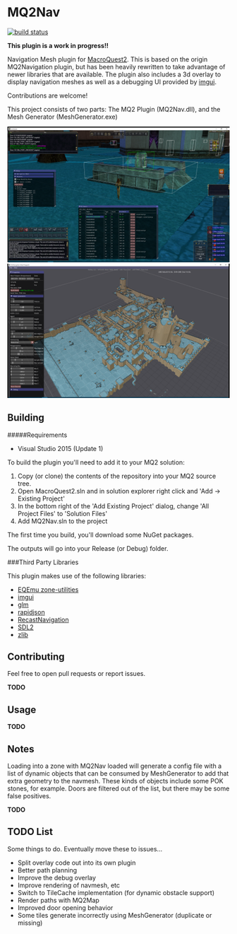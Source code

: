 MQ2Nav
======

[![build status](https://ci.appveyor.com/api/projects/status/github/brainiac/MQ2Nav?svg=true)](https://ci.appveyor.com/project/brainiac/mq2nav)

**This plugin is a work in progress!!**

Navigation Mesh plugin for [MacroQuest2](http://www.macroquest2.com). This is based on the origin MQ2Navigation plugin, but has been heavily rewritten to take advantage of newer libraries that are available. The plugin also includes a 3d overlay to display navigation meshes as well as a debugging UI provided by [imgui](https://github.com/ocornut/imgui/). 

Contributions are welcome!

This project consists of two parts: The MQ2 Plugin (MQ2Nav.dll), and the Mesh Generator (MeshGenerator.exe)

![screenshot of some MQ2Nav features](/images/mq2nav1.png?raw=true)
![screenshot of navmesh in MeshGenerator.exe](/images/meshgen1.png?raw=true)


Building
--------

#####Requirements

* Visual Studio 2015 (Update 1)

To build the plugin you'll need to add it to your MQ2 solution:

1. Copy (or clone) the contents of the repository into your MQ2 source tree.
2. Open MacroQuest2.sln and in solution explorer right click and 'Add -> Existing Project'
3. In the bottom right of the 'Add Existing Project' dialog, change 'All Project Files' to 'Solution Files'
4. Add MQ2Nav.sln to the project

The first time you build, you'll download some NuGet packages.

The outputs will go into your Release (or Debug) folder.

###Third Party Libraries

This plugin makes use of the following libraries:

* [EQEmu zone-utilities](https://github.com/EQEmu/zone-utilities)
* [imgui](https://github.com/ocornut/imgui)
* [glm](http://glm.g-truc.net)
* [rapidjson](http://rapidjson.org)
* [RecastNavigation](https://github.com/recastnavigation/recastnavigation)
* [SDL2](http://libsdl.org/)
* [zlib](http://zlib.net/)


Contributing
------------

Feel free to open pull requests or report issues.

**TODO**

Usage
-----

**TODO**

Notes
-----

Loading into a zone with MQ2Nav loaded will generate a config file with a list of dynamic objects that can be consumed by MeshGenerator to add that extra geometry to the navmesh. These kinds of objects include some POK stones, for example. Doors are filtered out of the list, but there may be some false positives.

**TODO**

TODO List
---------

Some things to do. Eventually move these to issues...

- Split overlay code out into its own plugin
- Better path planning
- Improve the debug overlay
- Improve rendering of navmesh, etc
- Switch to TileCache implementation (for dynamic obstacle support)
- Render paths with MQ2Map
- Improved door opening behavior
- Some tiles generate incorrectly using MeshGenerator (duplicate or missing)
